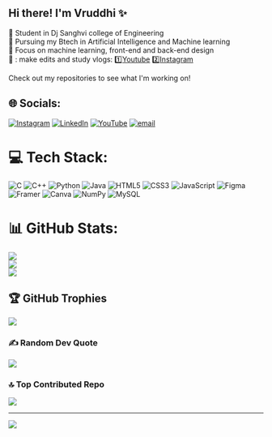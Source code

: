 ## Hi there! I'm Vruddhi ✨

🧠 Student in Dj Sanghvi college of Engineering<br/>
📖 Pursuing my Btech in Artificial Intelligence and Machine learning<br/>
🎯 Focus on machine learning, front-end and back-end design<br/>
🎥 : make edits and study vlogs:  1️⃣[Youtube](https://www.youtube.com/@VruddhiZaveri05) 2️⃣[Instagram](https://www.instagram.com/vruds.zav_/)
 

Check out my repositories to see what I'm working on!


## 🌐 Socials:
[![Instagram](https://img.shields.io/badge/Instagram-%23E4405F.svg?logo=Instagram&logoColor=white)](https://instagram.com/https://www.instagram.com/vruds.zav_/) [![LinkedIn](https://img.shields.io/badge/LinkedIn-%230077B5.svg?logo=linkedin&logoColor=white)](https://linkedin.com/in/https://www.linkedin.com/in/vruddhi-zaveri-996a9a289/) [![YouTube](https://img.shields.io/badge/YouTube-%23FF0000.svg?logo=YouTube&logoColor=white)](https://youtube.com/@https://www.youtube.com/@VruddhiZaveri05) [![email](https://img.shields.io/badge/Email-D14836?logo=gmail&logoColor=white)](mailto:vruddhi.zaveri@gmail.com) 

# 💻 Tech Stack:
![C](https://img.shields.io/badge/c-%2300599C.svg?style=for-the-badge&logo=c&logoColor=white) ![C++](https://img.shields.io/badge/c++-%2300599C.svg?style=for-the-badge&logo=c%2B%2B&logoColor=white) ![Python](https://img.shields.io/badge/python-3670A0?style=for-the-badge&logo=python&logoColor=ffdd54) ![Java](https://img.shields.io/badge/java-%23ED8B00.svg?style=for-the-badge&logo=openjdk&logoColor=white) ![HTML5](https://img.shields.io/badge/html5-%23E34F26.svg?style=for-the-badge&logo=html5&logoColor=white) ![CSS3](https://img.shields.io/badge/css3-%231572B6.svg?style=for-the-badge&logo=css3&logoColor=white)
 ![JavaScript](https://img.shields.io/badge/javascript-%23323330.svg?style=for-the-badge&logo=javascript&logoColor=%23F7DF1E) ![Figma](https://img.shields.io/badge/figma-%23F24E1E.svg?style=for-the-badge&logo=figma&logoColor=white) ![Framer](https://img.shields.io/badge/Framer-black?style=for-the-badge&logo=framer&logoColor=blue) ![Canva](https://img.shields.io/badge/Canva-%2300C4CC.svg?style=for-the-badge&logo=Canva&logoColor=white) ![NumPy](https://img.shields.io/badge/numpy-%23013243.svg?style=for-the-badge&logo=numpy&logoColor=white) ![MySQL](https://img.shields.io/badge/mysql-4479A1.svg?style=for-the-badge&logo=mysql&logoColor=white)

# 📊 GitHub Stats:
![](https://github-readme-stats.vercel.app/api?username=vruddhiZaveri&theme=merko&hide_border=false&include_all_commits=false&count_private=false)<br/>
![](https://nirzak-streak-stats.vercel.app/?user=vruddhiZaveri&theme=merko&hide_border=false)<br/>
![](https://github-readme-stats.vercel.app/api/top-langs/?username=vruddhiZaveri&theme=merko&hide_border=false&include_all_commits=false&count_private=false&layout=compact)

## 🏆 GitHub Trophies
![](https://github-profile-trophy.vercel.app/?username=vruddhiZaveri&theme=radical&no-frame=false&no-bg=false&margin-w=4)

### ✍️ Random Dev Quote
![](https://quotes-github-readme.vercel.app/api?type=horizontal&theme=radical)

### 🔝 Top Contributed Repo
![](https://github-contributor-stats.vercel.app/api?username=vruddhiZaveri&limit=5&theme=radical&combine_all_yearly_contributions=true)

---
[![](https://visitcount.itsvg.in/api?id=vruddhiZaveri&icon=5&color=9)](https://visitcount.itsvg.in)

<!-- Proudly created with GPRM ( https://gprm.itsvg.in ) -->
